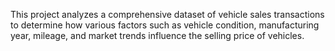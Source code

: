 This project analyzes a comprehensive dataset of vehicle sales transactions to determine how various factors such as vehicle condition, manufacturing year, mileage, and market trends influence the selling price of vehicles.
